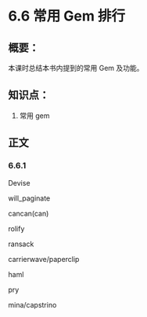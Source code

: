 # 6.6 常用 Gem 排行

## 概要：

本课时总结本书内提到的常用 Gem 及功能。

## 知识点：

1. 常用 gem

## 正文

### 6.6.1 

Devise

will_paginate

cancan(can)

rolify

ransack

carrierwave/paperclip

haml

pry

mina/capstrino